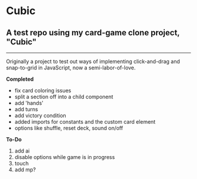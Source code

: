 # Cubic
## A test repo using my card-game clone project, "Cubic"
----------------------------------------------------

Originally a project to test out ways of implementing click-and-drag and snap-to-grid in JavaScript, now a semi-labor-of-love.

**Completed**
- fix card coloring issues
- split a section off into a child component
- add 'hands'
- add turns
- add victory condition
- added imports for constants and the custom card element
- options like shuffle, reset deck, sound on/off

**To-Do**
1. add ai
2. disable options while game is in progress
3. touch
4. add mp?
